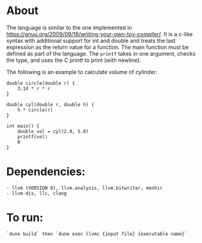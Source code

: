 # About
The language is similar to the one implemented in https://gnuu.org/2009/09/18/writing-your-own-toy-compiler/. It is a c-like syntax with additional support for int and double and treats the last expression as the return value for a function. The main function must be defined as part of the language. The `printf` takes in one argument, checks the type, and uses the C printf to print (with newline).

The following is an example to calculate volume of cylinder:
```
double circle(double r) {
    3.14 * r * r
}

double cyl(double r, double h) {
    h * circle(r)
}

int main() {
    double vol = cyl(2.0, 5.0)
    printf(vol)
    0
}

```

# Dependencies: 
    - llvm (VERSION 8), llvm.analysis, llvm.bitwriter, menhir
    - llvm-dis, llc, clang

# To run:
    `dune build` then `dune exec llvmc {input file} {executable name}`
